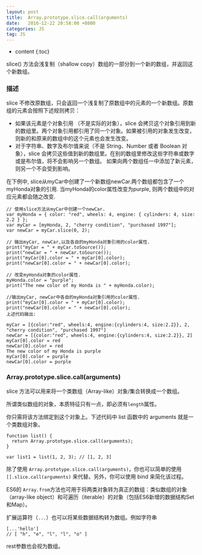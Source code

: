 ```yaml
---
layout: post
title:  Array.prototype.slice.call(arguments)
date:   2016-12-22 20:58:00 +0800
categories: JS
tag: JS
---
```


* content
{:toc}

slice() 方法会浅复制（shallow copy）数组的一部分到一个新的数组，并返回这个新数组。

### 描述

slice 不修改原数组，只会返回一个浅复制了原数组中的元素的一个新数组。原数组的元素会按照下述规则拷贝：

- 如果该元素是个对象引用 （不是实际的对象），slice 会拷贝这个对象引用到新的数组里。两个对象引用都引用了同一个对象。如果被引用的对象发生改变，则新的和原来的数组中的这个元素也会发生改变。
- 对于字符串、数字及布尔值来说（不是 String、Number 或者 Boolean 对象），slice 会拷贝这些值到新的数组里。在别的数组里修改这些字符串或数字或是布尔值，将不会影响另一个数组。
如果向两个数组任一中添加了新元素，则另一个不会受到影响。

在下例中, slice从myCar中创建了一个新数组newCar.两个数组都包含了一个myHonda对象的引用. 当myHonda的color属性改变为purple, 则两个数组中的对应元素都会随之改变.

	// 使用slice方法从myCar中创建一个newCar.
	var myHonda = { color: "red", wheels: 4, engine: { cylinders: 4, size: 2.2 } };
	var myCar = [myHonda, 2, "cherry condition", "purchased 1997"];
	var newCar = myCar.slice(0, 2);

	// 输出myCar, newCar,以及各自的myHonda对象引用的color属性.
	print("myCar = " + myCar.toSource());
	print("newCar = " + newCar.toSource());
	print("myCar[0].color = " + myCar[0].color);
	print("newCar[0].color = " + newCar[0].color);

	// 改变myHonda对象的color属性.
	myHonda.color = "purple";
	print("The new color of my Honda is " + myHonda.color);

	//输出myCar, newCar中各自的myHonda对象引用的color属性.
	print("myCar[0].color = " + myCar[0].color);
	print("newCar[0].color = " + newCar[0].color);
	上述代码输出:

	myCar = [{color:"red", wheels:4, engine:{cylinders:4, size:2.2}}, 2, "cherry condition", "purchased 1997"]
	newCar = [{color:"red", wheels:4, engine:{cylinders:4, size:2.2}}, 2]
	myCar[0].color = red 
	newCar[0].color = red
	The new color of my Honda is purple
	myCar[0].color = purple
	newCar[0].color = purple

### Array.prototype.slice.call(arguments)

slice 方法可以用来将一个类数组（Array-like）对象/集合转换成一个数组。

所谓类似数组的对象，本质特征只有一点，即必须有`length`属性。

你只需将该方法绑定到这个对象上。下述代码中 list 函数中的 arguments 就是一个类数组对象。

	function list() {
	  return Array.prototype.slice.call(arguments);
	}

	var list1 = list(1, 2, 3); // [1, 2, 3]

除了使用 `Array.prototype.slice.call(arguments)`，你也可以简单的使用 `[].slice.call(arguments)` 来代替。另外，你可以使用 bind 来简化该过程。

ES6的 `Array.from`方法也可用于将两类对象转为真正的数组：类似数组的对象（array-like object）和可遍历（iterable）的对象（包括ES6新增的数据结构Set和Map）。

扩展运算符（`...`）也可以将某些数据结构转为数组。例如字符串

	[...'hello']
	// [ "h", "e", "l", "l", "o" ]

rest参数也会视为数组。

                  